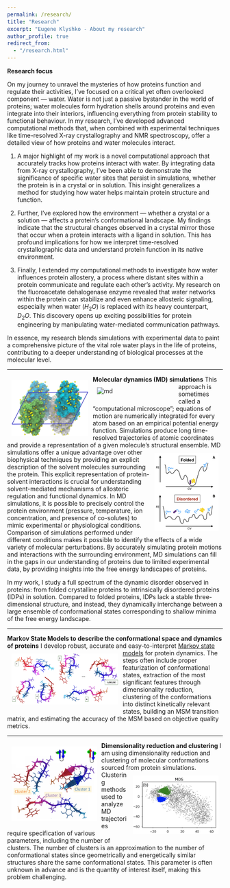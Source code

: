 ```yaml
---
permalink: /research/
title: "Research"
excerpt: "Eugene Klyshko - About my research"
author_profile: true
redirect_from: 
  - "/research.html"
---
```

**Research focus**

On my journey to unravel the mysteries of how proteins function and regulate their activities, I’ve focused on a critical yet often overlooked component — water. Water is not just a passive bystander in the world of proteins; water molecules form hydration shells around proteins and even integrate into their interiors, influencing everything from protein stability to functional behaviour. In my research, I’ve developed advanced computational methods that, when combined with experimental techniques like time-resolved X-ray crystallography and NMR spectroscopy, offer a detailed view of how proteins and water molecules interact.

1. A major highlight of my work is a novel computational approach that accurately tracks how proteins interact with water. By integrating data from X-ray crystallography, I’ve been able to demonstrate the significance of specific water sites that persist in simulations, whether the protein is in a crystal or in solution. This insight generalizes a method for studying how water helps maintain protein structure and function.

2. Further, I’ve explored how the environment — whether a crystal or a solution — affects a protein’s conformational landscape. My findings indicate that the structural changes observed in a crystal mirror those that occur when a protein interacts with a ligand in solution. This has profound implications for how we interpret time-resolved crystallographic data and understand protein function in its native environment.

3. Finally, I extended my computational methods to investigate how water influences protein allostery, a process where distant sites within a protein communicate and regulate each other’s activity. My research on the fluoroacetate dehalogenase enzyme revealed that water networks within the protein can stabilize and even enhance allosteric signaling, especially when water ($H_2O$) is replaced with its heavy counterpart, $D_2O$. This discovery opens up exciting possibilities for protein engineering by manipulating water-mediated communication pathways.

In essence, my research blends simulations with experimental data to paint a comprehensive picture of the vital role water plays in the life of proteins, contributing to a deeper understanding of biological processes at the molecular level.

---

**Molecular dynamics (MD) simulations** 
<img src="/images/crystal.jpg" alt="idp" width="180px" align="left" style="padding:10px;"><img src="/images/ezgif-3-e1da36ca2200.gif" alt="md" width="180px" align="left" style="padding:10px;"> 
This approach is sometimes called a “computational microscope”; equations of motion are numerically integrated for every atom based on an empirical potential energy function. Simulations produce long time-resolved trajectories of atomic coordinates and provide a representation of a given molecule’s structural ensemble. <img src="/images/idps.png" alt="idp" width="150px" align="right" style="padding:10px;"> MD simulations offer a unique advantage over other biophysical techniques by providing an explicit description of the solvent molecules surrounding the protein. This explicit representation of protein-solvent interactions is crucial for understanding solvent-mediated mechanisms of allosteric regulation and functional dynamics. In MD simulations, it is possible to precisely control the protein environment (pressure, temperature, ion concentration, and presence of co-solutes) to mimic experimental or physiological conditions. Comparison of simulations performed under different conditions makes it possible to identify the effects of a wide variety of molecular perturbations. By accurately simulating protein motions and interactions with the surrounding environment, MD simulations can fill in the gaps in our understanding of proteins due to limited experimental data, by providing insights into the free energy landscapes of proteins. 

In my work, I study a full spectrum of the dynamic disorder observed in proteins: from folded crystalline proteins to intrinsically disordered proteins (IDPs) in solution. Compared to folded proteins, IDPs lack a stable three-dimensional structure, and instead, they dynamically interchange between a large ensemble of conformational states corresponding to shallow minima of the free energy landscape. 

---


**Markov State Models to describe the conformational space and dynamics of proteins**
I develop robust, accurate and easy-to-interpret [Markov state models](https://pubs.acs.org/doi/10.1021/jacs.7b12191) for protein dynamics.  <img src="/images/MSM.png" alt="MSMs" width="250px" align="left" style="padding:10px;"> The steps often include proper featurization of conformational states, extraction of the most significant features through dimensionality reduction, clustering  of the  conformations  into  distinct  kinetically  relevant  states,  building  an  MSM  transition  matrix,  and estimating the accuracy of the MSM based on objective quality metrics.

---

**Dimensionality reduction and clustering**
<img src="/images/clusters.png" alt="clusters" width="200px" align="left" style="padding:10px;"> 
I am using dimensionality reduction and clustering of molecular conformations sourced from protein simulations.  <img src="/images/MDS.png" alt="mds" width="200px" align="right" style="padding:10px;">  Clustering methods used to analyze MD trajectories require specification of various parameters, including the number of clusters. The number of clusters is an approximation to the number of conformational states since geometrically and energetically similar structures share the same conformational states. This parameter is often unknown in advance and is the quantity of interest itself, making this problem challenging. 


